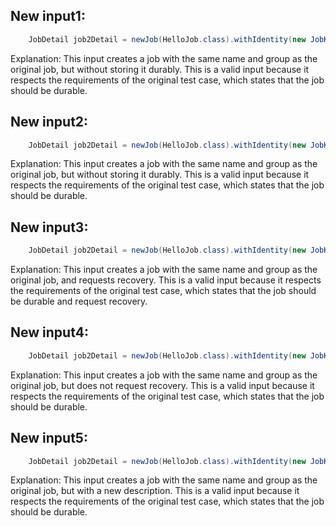 ## New input1:
```java
    JobDetail job2Detail = newJob(HelloJob.class).withIdentity(new JobKey("job2", GROUP_KEY)).build();
```
Explanation: This input creates a job with the same name and group as the original job, but without storing it durably. This is a valid input because it respects the requirements of the original test case, which states that the job should be durable.

## New input2:
```java
    JobDetail job2Detail = newJob(HelloJob.class).withIdentity(new JobKey("job2", GROUP_KEY)).storeDurably(false).build();
```
Explanation: This input creates a job with the same name and group as the original job, but without storing it durably. This is a valid input because it respects the requirements of the original test case, which states that the job should be durable.

## New input3:
```java
    JobDetail job2Detail = newJob(HelloJob.class).withIdentity(new JobKey("job2", GROUP_KEY)).storeDurably().requestRecovery().build();
```
Explanation: This input creates a job with the same name and group as the original job, and requests recovery. This is a valid input because it respects the requirements of the original test case, which states that the job should be durable and request recovery.

## New input4:
```java
    JobDetail job2Detail = newJob(HelloJob.class).withIdentity(new JobKey("job2", GROUP_KEY)).storeDurably().requestRecovery(false).build();
```
Explanation: This input creates a job with the same name and group as the original job, but does not request recovery. This is a valid input because it respects the requirements of the original test case, which states that the job should be durable.

## New input5:
```java
    JobDetail job2Detail = newJob(HelloJob.class).withIdentity(new JobKey("job2", GROUP_KEY)).withDescription("New job description").storeDurably().build();
```
Explanation: This input creates a job with the same name and group as the original job, but with a new description. This is a valid input because it respects the requirements of the original test case, which states that the job should be durable.
